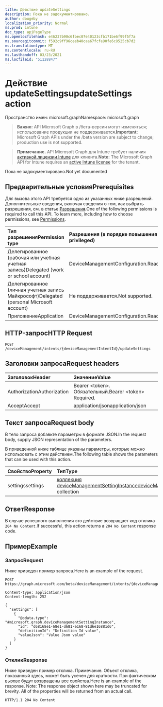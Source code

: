 ```yaml
---
title: Действие updateSettings
description: Пока не задокументировано.
author: dougeby
localization_priority: Normal
ms.prod: intune
doc_type: apiPageType
ms.openlocfilehash: e46237b90c6fbec07e40123cfb171be6f99f5f7a
ms.sourcegitcommit: f592c9ff96ceeb40caa67fcfe90fe6c8525cb7d2
ms.translationtype: MT
ms.contentlocale: ru-RU
ms.lasthandoff: 03/23/2021
ms.locfileid: "51128847"
---
```

# <a name="updatesettings-action"></a><span data-ttu-id="0efb4-103">Действие updateSettings</span><span class="sxs-lookup"><span data-stu-id="0efb4-103">updateSettings action</span></span>

<span data-ttu-id="0efb4-104">Пространство имен: microsoft.graph</span><span class="sxs-lookup"><span data-stu-id="0efb4-104">Namespace: microsoft.graph</span></span>

> <span data-ttu-id="0efb4-105">**Важно:** API Microsoft Graph в /бета-версии могут изменяться; использование продукции не поддерживается.</span><span class="sxs-lookup"><span data-stu-id="0efb4-105">**Important:** Microsoft Graph APIs under the /beta version are subject to change; production use is not supported.</span></span>

> <span data-ttu-id="0efb4-106">**Примечание.** API Microsoft Graph для Intune требует наличия [активной лицензии Intune](https://go.microsoft.com/fwlink/?linkid=839381) для клиента.</span><span class="sxs-lookup"><span data-stu-id="0efb4-106">**Note:** The Microsoft Graph API for Intune requires an [active Intune license](https://go.microsoft.com/fwlink/?linkid=839381) for the tenant.</span></span>

<span data-ttu-id="0efb4-107">Пока не задокументировано.</span><span class="sxs-lookup"><span data-stu-id="0efb4-107">Not yet documented</span></span>

## <a name="prerequisites"></a><span data-ttu-id="0efb4-108">Предварительные условия</span><span class="sxs-lookup"><span data-stu-id="0efb4-108">Prerequisites</span></span>
<span data-ttu-id="0efb4-p101">Для вызова этого API требуется одно из указанных ниже разрешений. Дополнительные сведения, включая сведения о том, как выбрать разрешения, см. в статье [Разрешения](/graph/permissions-reference).</span><span class="sxs-lookup"><span data-stu-id="0efb4-p101">One of the following permissions is required to call this API. To learn more, including how to choose permissions, see [Permissions](/graph/permissions-reference).</span></span>

|<span data-ttu-id="0efb4-111">Тип разрешения</span><span class="sxs-lookup"><span data-stu-id="0efb4-111">Permission type</span></span>|<span data-ttu-id="0efb4-112">Разрешения (в порядке повышения привилегий)</span><span class="sxs-lookup"><span data-stu-id="0efb4-112">Permissions (from least to most privileged)</span></span>|
|:---|:---|
|<span data-ttu-id="0efb4-113">Делегированное (рабочая или учебная учетная запись)</span><span class="sxs-lookup"><span data-stu-id="0efb4-113">Delegated (work or school account)</span></span>|<span data-ttu-id="0efb4-114">DeviceManagementConfiguration.ReadWrite.All</span><span class="sxs-lookup"><span data-stu-id="0efb4-114">DeviceManagementConfiguration.ReadWrite.All</span></span>|
|<span data-ttu-id="0efb4-115">Делегированное (личная учетная запись Майкрософт)</span><span class="sxs-lookup"><span data-stu-id="0efb4-115">Delegated (personal Microsoft account)</span></span>|<span data-ttu-id="0efb4-116">Не поддерживается.</span><span class="sxs-lookup"><span data-stu-id="0efb4-116">Not supported.</span></span>|
|<span data-ttu-id="0efb4-117">Приложение</span><span class="sxs-lookup"><span data-stu-id="0efb4-117">Application</span></span>|<span data-ttu-id="0efb4-118">DeviceManagementConfiguration.ReadWrite.All</span><span class="sxs-lookup"><span data-stu-id="0efb4-118">DeviceManagementConfiguration.ReadWrite.All</span></span>|

## <a name="http-request"></a><span data-ttu-id="0efb4-119">HTTP-запрос</span><span class="sxs-lookup"><span data-stu-id="0efb4-119">HTTP Request</span></span>
<!-- {
  "blockType": "ignored"
}
-->
``` http
POST /deviceManagement/intents/{deviceManagementIntentId}/updateSettings
```

## <a name="request-headers"></a><span data-ttu-id="0efb4-120">Заголовки запроса</span><span class="sxs-lookup"><span data-stu-id="0efb4-120">Request headers</span></span>
|<span data-ttu-id="0efb4-121">Заголовок</span><span class="sxs-lookup"><span data-stu-id="0efb4-121">Header</span></span>|<span data-ttu-id="0efb4-122">Значение</span><span class="sxs-lookup"><span data-stu-id="0efb4-122">Value</span></span>|
|:---|:---|
|<span data-ttu-id="0efb4-123">Authorization</span><span class="sxs-lookup"><span data-stu-id="0efb4-123">Authorization</span></span>|<span data-ttu-id="0efb4-124">Bearer &lt;token&gt;. Обязательный.</span><span class="sxs-lookup"><span data-stu-id="0efb4-124">Bearer &lt;token&gt; Required.</span></span>|
|<span data-ttu-id="0efb4-125">Accept</span><span class="sxs-lookup"><span data-stu-id="0efb4-125">Accept</span></span>|<span data-ttu-id="0efb4-126">application/json</span><span class="sxs-lookup"><span data-stu-id="0efb4-126">application/json</span></span>|

## <a name="request-body"></a><span data-ttu-id="0efb4-127">Текст запроса</span><span class="sxs-lookup"><span data-stu-id="0efb4-127">Request body</span></span>
<span data-ttu-id="0efb4-128">В тело запроса добавьте параметры в формате JSON.</span><span class="sxs-lookup"><span data-stu-id="0efb4-128">In the request body, supply JSON representation of the parameters.</span></span>

<span data-ttu-id="0efb4-129">В приведенной ниже таблице указаны параметры, которые можно использовать с этим действием.</span><span class="sxs-lookup"><span data-stu-id="0efb4-129">The following table shows the parameters that can be used with this action.</span></span>

|<span data-ttu-id="0efb4-130">Свойство</span><span class="sxs-lookup"><span data-stu-id="0efb4-130">Property</span></span>|<span data-ttu-id="0efb4-131">Тип</span><span class="sxs-lookup"><span data-stu-id="0efb4-131">Type</span></span>|<span data-ttu-id="0efb4-132">Описание</span><span class="sxs-lookup"><span data-stu-id="0efb4-132">Description</span></span>|
|:---|:---|:---|
|<span data-ttu-id="0efb4-133">settings</span><span class="sxs-lookup"><span data-stu-id="0efb4-133">settings</span></span>|<span data-ttu-id="0efb4-134">[коллекция deviceManagementSettingInstance](../resources/intune-deviceintent-devicemanagementsettinginstance.md)</span><span class="sxs-lookup"><span data-stu-id="0efb4-134">[deviceManagementSettingInstance](../resources/intune-deviceintent-devicemanagementsettinginstance.md) collection</span></span>|<span data-ttu-id="0efb4-135">Пока не задокументировано.</span><span class="sxs-lookup"><span data-stu-id="0efb4-135">Not yet documented</span></span>|



## <a name="response"></a><span data-ttu-id="0efb4-136">Ответ</span><span class="sxs-lookup"><span data-stu-id="0efb4-136">Response</span></span>
<span data-ttu-id="0efb4-137">В случае успешного выполнения это действие возвращает код отклика `204 No Content`.</span><span class="sxs-lookup"><span data-stu-id="0efb4-137">If successful, this action returns a `204 No Content` response code.</span></span>

## <a name="example"></a><span data-ttu-id="0efb4-138">Пример</span><span class="sxs-lookup"><span data-stu-id="0efb4-138">Example</span></span>

### <a name="request"></a><span data-ttu-id="0efb4-139">Запрос</span><span class="sxs-lookup"><span data-stu-id="0efb4-139">Request</span></span>
<span data-ttu-id="0efb4-140">Ниже приведен пример запроса.</span><span class="sxs-lookup"><span data-stu-id="0efb4-140">Here is an example of the request.</span></span>
``` http
POST https://graph.microsoft.com/beta/deviceManagement/intents/{deviceManagementIntentId}/updateSettings

Content-type: application/json
Content-length: 252

{
  "settings": [
    {
      "@odata.type": "#microsoft.graph.deviceManagementSettingInstance",
      "id": "d68168e1-68e1-d681-e168-81d6e16881d6",
      "definitionId": "Definition Id value",
      "valueJson": "Value Json value"
    }
  ]
}
```

### <a name="response"></a><span data-ttu-id="0efb4-141">Отклик</span><span class="sxs-lookup"><span data-stu-id="0efb4-141">Response</span></span>
<span data-ttu-id="0efb4-p102">Ниже приведен пример отклика. Примечание. Объект отклика, показанный здесь, может быть усечен для краткости. При фактическом вызове будут возвращены все свойства.</span><span class="sxs-lookup"><span data-stu-id="0efb4-p102">Here is an example of the response. Note: The response object shown here may be truncated for brevity. All of the properties will be returned from an actual call.</span></span>
``` http
HTTP/1.1 204 No Content
```




